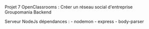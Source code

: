 Projet 7 OpenClassrooms : Créer un réseau social d'entreprise Groupomania
Backend

Serveur NodeJs dépendances :
    - nodemon
    - express
    - body-parser